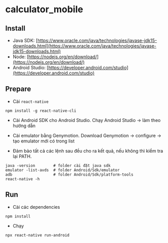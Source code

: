 ﻿# calculator_mobile
 
## Install

- Java SDK: [https://www.oracle.com/java/technologies/javase-jdk15-downloads.html](https://www.oracle.com/java/technologies/javase-jdk15-downloads.html)
- Node: [https://nodejs.org/en/download/](https://nodejs.org/en/download/)
- Android Studio: [https://developer.android.com/studio](https://developer.android.com/studio)

## Prepare

- Cài `react-native`
```
npm install -g react-native-cli
```

- Cài Android SDK cho Android Studio. Chạy Android Studio -> làm theo hướng dẫn

- Cài emulator bằng Genymotion. Download Genymotion -> configure -> tạo emulator mới có trong list

- Đảm bảo tất cả các lệnh sau đều cho ra kết quả, nếu không thì kiểm tra lại PATH.
```
java -version        # folder cài đặt java sdk
emulator -list-avds  # folder Android/Sdk/emulator
adb                  # folder Android/Sdk/platform-tools
react-native -h
```

## Run

- Cài các dependencies
```
npm install
```
- Chạy
```
npx react-native run-android
```
 
